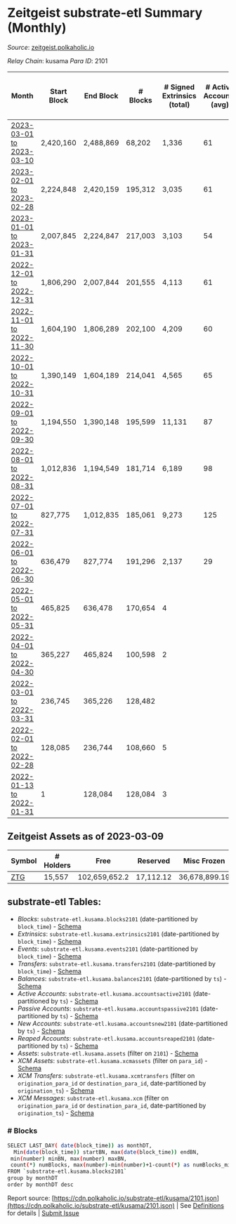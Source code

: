 # Zeitgeist substrate-etl Summary (Monthly)

_Source_: [zeitgeist.polkaholic.io](https://zeitgeist.polkaholic.io)

*Relay Chain*: kusama
*Para ID*: 2101



| Month | Start Block | End Block | # Blocks | # Signed Extrinsics (total) | # Active Accounts (avg) | # Addresses with Balances (max) | Issues |
| ----- | ----------- | --------- | -------- | --------------------------- | ----------------------- | ------------------------------- | ------ |
| [2023-03-01 to 2023-03-10](/kusama/2101-zeitgeist/2023-03-31.md) | 2,420,160 | 2,488,869 | 68,202 | 1,336 | 61 | 15,558 | - 508 (0.74%) |   
| [2023-02-01 to 2023-02-28](/kusama/2101-zeitgeist/2023-02-28.md) | 2,224,848 | 2,420,159 | 195,312 | 3,035 | 61 | 15,516 | -   |   
| [2023-01-01 to 2023-01-31](/kusama/2101-zeitgeist/2023-01-31.md) | 2,007,845 | 2,224,847 | 217,003 | 3,103 | 54 | 15,366 | -   |   
| [2022-12-01 to 2022-12-31](/kusama/2101-zeitgeist/2022-12-31.md) | 1,806,290 | 2,007,844 | 201,555 | 4,113 | 61 | 15,180 | -   |   
| [2022-11-01 to 2022-11-30](/kusama/2101-zeitgeist/2022-11-30.md) | 1,604,190 | 1,806,289 | 202,100 | 4,209 | 60 | 15,042 | -   |   
| [2022-10-01 to 2022-10-31](/kusama/2101-zeitgeist/2022-10-31.md) | 1,390,149 | 1,604,189 | 214,041 | 4,565 | 65 | 14,979 | -   |   
| [2022-09-01 to 2022-09-30](/kusama/2101-zeitgeist/2022-09-30.md) | 1,194,550 | 1,390,148 | 195,599 | 11,131 | 87 | 14,980 | -   |   
| [2022-08-01 to 2022-08-31](/kusama/2101-zeitgeist/2022-08-31.md) | 1,012,836 | 1,194,549 | 181,714 | 6,189 | 98 | 14,857 | -   |   
| [2022-07-01 to 2022-07-31](/kusama/2101-zeitgeist/2022-07-31.md) | 827,775 | 1,012,835 | 185,061 | 9,273 | 125 | 14,549 | -   |   
| [2022-06-01 to 2022-06-30](/kusama/2101-zeitgeist/2022-06-30.md) | 636,479 | 827,774 | 191,296 | 2,137 | 29 | 13,858 | -   |   
| [2022-05-01 to 2022-05-31](/kusama/2101-zeitgeist/2022-05-31.md) | 465,825 | 636,478 | 170,654 | 4 |  | 6 | -   |   
| [2022-04-01 to 2022-04-30](/kusama/2101-zeitgeist/2022-04-30.md) | 365,227 | 465,824 | 100,598 | 2 |  | 5 | -   |   
| [2022-03-01 to 2022-03-31](/kusama/2101-zeitgeist/2022-03-31.md) | 236,745 | 365,226 | 128,482 |  |  | 5 | -   |   
| [2022-02-01 to 2022-02-28](/kusama/2101-zeitgeist/2022-02-28.md) | 128,085 | 236,744 | 108,660 | 5 |  | 5 | -   |   
| [2022-01-13 to 2022-01-31](/kusama/2101-zeitgeist/2022-01-31.md) | 1 | 128,084 | 128,084 | 3 |  |  | -   |   

## Zeitgeist Assets as of 2023-03-09



| Symbol | # Holders | Free | Reserved | Misc Frozen | Frozen | Price | AssetID | 
| ----- | --------- | ---- | -------- | ----------- | ------ | ----- | --- |
| [ZTG](/kusama/assets/ZTG) | 15,557 | 102,659,652.2  | 17,112.12  | 36,678,899.19   | 18,178,565.97  |  |   `{"Token":"ZTG"}` | 

## substrate-etl Tables:

* _Blocks_: `substrate-etl.kusama.blocks2101` (date-partitioned by `block_time`) - [Schema](/schema/balances.json)
* _Extrinsics_: `substrate-etl.kusama.extrinsics2101` (date-partitioned by `block_time`) - [Schema](/schema/extrinsics.json)
* _Events_: `substrate-etl.kusama.events2101` (date-partitioned by `block_time`) - [Schema](/schema/events.json)
* _Transfers_: `substrate-etl.kusama.transfers2101` (date-partitioned by `block_time`) - [Schema](/schema/transfers.json)
* _Balances_: `substrate-etl.kusama.balances2101` (date-partitioned by `ts`) - [Schema](/schema/balances.json)
* _Active Accounts_: `substrate-etl.kusama.accountsactive2101` (date-partitioned by `ts`) - [Schema](/schema/accountsactive.json)
* _Passive Accounts_: `substrate-etl.kusama.accountspassive2101` (date-partitioned by `ts`) - [Schema](/schema/accountspassive.json)
* _New Accounts_: `substrate-etl.kusama.accountsnew2101` (date-partitioned by `ts`) - [Schema](/schema/accountsnew.json)
* _Reaped Accounts_: `substrate-etl.kusama.accountsreaped2101` (date-partitioned by `ts`) - [Schema](/schema/accountsreaped.json)
* _Assets_: `substrate-etl.kusama.assets` (filter on `2101`) - [Schema](/schema/assets.json)
* _XCM Assets_: `substrate-etl.kusama.xcmassets` (filter on `para_id`) - [Schema](/schema/xcmassets.json)
* _XCM Transfers_: `substrate-etl.kusama.xcmtransfers` (filter on `origination_para_id` or `destination_para_id`, date-partitioned by `origination_ts`) - [Schema](/schema/xcmtransfers.json)
* _XCM Messages_: `substrate-etl.kusama.xcm` (filter on `origination_para_id` or `destination_para_id`, date-partitioned by `origination_ts`) - [Schema](/schema/xcm.json)

### # Blocks
```bash
SELECT LAST_DAY( date(block_time)) as monthDT,
  Min(date(block_time)) startBN, max(date(block_time)) endBN, 
 min(number) minBN, max(number) maxBN, 
 count(*) numBlocks, max(number)-min(number)+1-count(*) as numBlocks_missing 
FROM `substrate-etl.kusama.blocks2101` 
group by monthDT 
order by monthDT desc
```


Report source: [https://cdn.polkaholic.io/substrate-etl/kusama/2101.json](https://cdn.polkaholic.io/substrate-etl/kusama/2101.json) | See [Definitions](/DEFINITIONS.md) for details | [Submit Issue](https://github.com/colorfulnotion/substrate-etl/issues)
